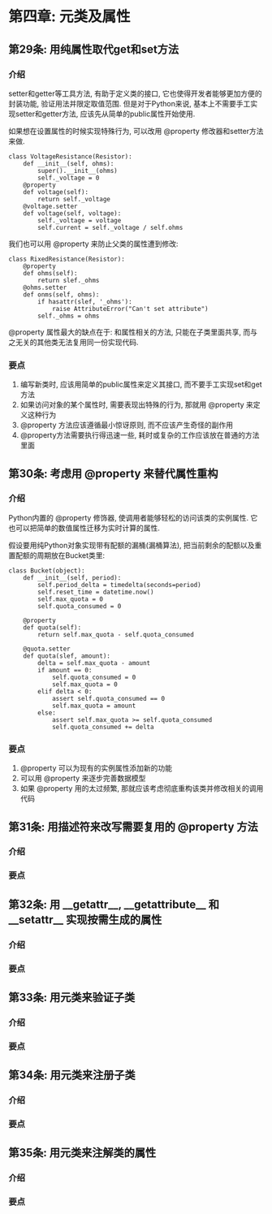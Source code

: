 # 第四章: 元类及属性 #

## 第29条: 用纯属性取代get和set方法 ##

### 介绍 ###

setter和getter等工具方法, 有助于定义类的接口, 它也使得开发者能够更加方便的封装功能, 验证用法并限定取值范围.
但是对于Python来说, 基本上不需要手工实现setter和getter方法, 应该先从简单的public属性开始使用.

如果想在设置属性的时候实现特殊行为, 可以改用 @property 修改器和setter方法来做.

```
class VoltageResistance(Resistor):
    def __init__(self, ohms):
        super().__init__(ohms)
        self._voltage = 0
    @property
    def voltage(self):
        return self._voltage
    @voltage.setter
    def voltage(self, voltage):
        self._voltage = voltage
        self.current = self._voltage / self.ohms
```

我们也可以用 @property 来防止父类的属性遭到修改:

```
class RixedResistance(Resistor):
    @property
    def ohms(self):
        return slef._ohms
    @ohms.setter
    def onms(self, ohms):
        if hasattr(slef, '_ohms'):
            raise AttributeError("Can't set attribute")
        self._ohms = ohms
```

@property 属性最大的缺点在于: 和属性相关的方法, 只能在子类里面共享, 而与之无关的其他类无法复用同一份实现代码.

### 要点 ###

1. 编写新类时, 应该用简单的public属性来定义其接口, 而不要手工实现set和get方法
2. 如果访问对象的某个属性时, 需要表现出特殊的行为, 那就用 @property 来定义这种行为
3. @property 方法应该遵循最小惊讶原则, 而不应该产生奇怪的副作用
4. @property方法需要执行得迅速一些, 耗时或复杂的工作应该放在普通的方法里面

## 第30条: 考虑用 @property 来替代属性重构 ##

### 介绍 ###

Python内置的 @property 修饰器, 使调用者能够轻松的访问该类的实例属性. 它也可以把简单的数值属性迁移为实时计算的属性.

假设要用纯Python对象实现带有配额的漏桶(漏桶算法), 把当前剩余的配额以及重置配额的周期放在Bucket类里:

```
class Bucket(object):
    def __init__(self, period):
        self.period_delta = timedelta(seconds=period)
        self.reset_time = datetime.now()
        self.max_quota = 0
        self.quota_consumed = 0
        
    @property
    def quota(self):
        return self.max_quota - self.quota_consumed
        
    @quota.setter
    def quota(slef, amount):
        delta = self.max_quota - amount
        if amount == 0:
            self.quota_consumed = 0
            self.max_quota = 0
        elif delta < 0:
            assert self.quota_consumed == 0
            self.max_quota = amount
        else:
            assert self.max_quota >= self.quota_consumed
            self.quota_consumed += delta
```

### 要点 ###

1. @property 可以为现有的实例属性添加新的功能
2. 可以用 @property 来逐步完善数据模型
3. 如果 @property 用的太过频繁, 那就应该考虑彻底重构该类并修改相关的调用代码

## 第31条: 用描述符来改写需要复用的 @property 方法 ##

### 介绍 ###

### 要点 ###

## 第32条: 用 \_\_getattr\_\_, \_\_getattribute\_\_ 和 \_\_setattr\_\_ 实现按需生成的属性 ##

### 介绍 ###

### 要点 ###

## 第33条: 用元类来验证子类 ##

### 介绍 ###

### 要点 ###

## 第34条: 用元类来注册子类 ##

### 介绍 ###

### 要点 ###

## 第35条: 用元类来注解类的属性 ##

### 介绍 ###

### 要点 ###
